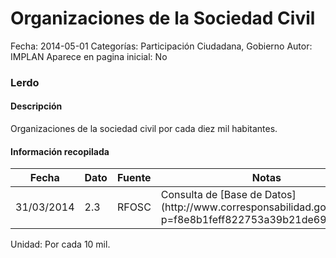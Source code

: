 Organizaciones de la Sociedad Civil
=====

Fecha: 2014-05-01
Categorías: Participación Ciudadana, Gobierno
Autor: IMPLAN
Aparece en pagina inicial: No

### Lerdo

#### Descripción

Organizaciones de la sociedad civil por cada diez mil habitantes.

<!-- break -->

#### Información recopilada

<table class="table table-hover table-bordered matriz">
  <thead>
    <tr><th>Fecha</th><th>Dato</th><th>Fuente</th><th>Notas</th></tr>
  </thead>
  <tbody>
    <tr><td class="centrado">31/03/2014</td><td class="derecha">2.3</td><td>RFOSC</td><td>Consulta de [Base de Datos](http://www.corresponsabilidad.gob.mx/?p=f8e8b1feff822753a39b21de69259fd6&)</td></tr>
  </tbody>
</table>

Unidad: Por cada 10 mil.
